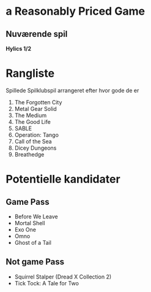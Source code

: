 # a Reasonably Priced Game

## Nuværende spil

**Hylics 1/2**

# Rangliste

Spillede Spilklubspil arrangeret efter hvor gode de er

1. The Forgotten City
2. Metal Gear Solid
3. The Medium
4. The Good Life
5. SABLE
6. Operation: Tango
7. Call of the Sea
8. Dicey Dungeons
9. Breathedge


# Potentielle kandidater

## Game Pass

- Before We Leave
- Mortal Shell
- Exo One
- Omno
- Ghost of a Tail

## Not game Pass

- Squirrel Stalper (Dread X Collection 2)
- Tick Tock: A Tale for Two
